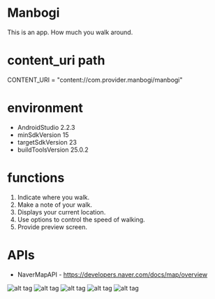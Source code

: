 # Manbogi
This is an app. How much you walk around.

# content_uri path
CONTENT_URI = "content://com.provider.manbogi/manbogi"

# environment
- AndroidStudio 2.2.3
- minSdkVersion 15
- targetSdkVersion 23
- buildToolsVersion 25.0.2

# functions
1. Indicate where you walk.
2. Make a note of your walk.
3. Displays your current location.
4. Use options to control the speed of walking.
5. Provide preview screen.

# APIs
* NaverMapAPI - https://developers.naver.com/docs/map/overview


![alt tag](http://aggapple.com/imgs/manbogi_00.png)
![alt tag](http://aggapple.com/imgs/manbogi_01.png)
![alt tag](http://aggapple.com/imgs/manbogi_03.png)
![alt tag](http://aggapple.com/imgs/manbogi_04.png)
![alt tag](http://aggapple.com/imgs/manbogi_05.png)
